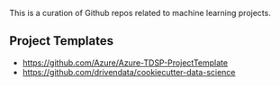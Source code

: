 This is a curation of Github repos related to machine learning projects.

## Project Templates
* https://github.com/Azure/Azure-TDSP-ProjectTemplate
* https://github.com/drivendata/cookiecutter-data-science
